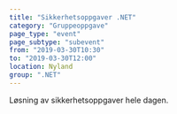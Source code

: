 ```yaml
---
title: "Sikkerhetsoppgaver .NET"
category: "Gruppeoppgave"
page_type: "event"
page_subtype: "subevent"
from: "2019-03-30T10:30"
to: "2019-03-30T12:00"
location: Nyland
group: ".NET"
---
```


Løsning av sikkerhetsoppgaver hele dagen.